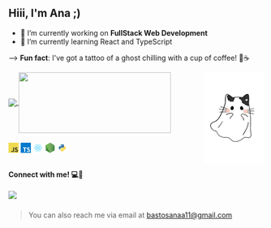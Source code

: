 ## Hiii, I'm Ana ;) 

- 🎯 I’m currently working on __FullStack Web Development__
- 🌱 I’m currently learning React and TypeScript

--> __Fun fact__: I've got a tattoo of a ghost chilling with a cup of coffee! 👻☕

<div >
  <img height="180em" src="gatito.png" align='right'/>
</div>

<a href="https://github.com/bastosanaa/github-readme-stats">
  <img height=120 align="center" src="https://github-readme-stats.vercel.app/api?username=bastosanaa&hide=prs,issues,contribs&show_icons=true&theme=omni" />
</a>
<a href="https://github.com/bastosanaa/convoychat">
  <img height=120 width=300 align="center" src="https://github-readme-stats.vercel.app/api/top-langs?username=bastosanaa&layout=compact&langs_count=8&card_width=320&theme=omni&hide=java,HTML,dockerfile,roff" />
</a>

####

<div>
  <code><img height="20" alt="javascript" src="https://raw.githubusercontent.com/github/explore/80688e429a7d4ef2fca1e82350fe8e3517d3494d/topics/javascript/javascript.png"></code>
  <code><img height="20" alt="typescript" src="https://raw.githubusercontent.com/github/explore/80688e429a7d4ef2fca1e82350fe8e3517d3494d/topics/typescript/typescript.png"></code>
  <code><img height="20" alt="react" src="https://raw.githubusercontent.com/github/explore/80688e429a7d4ef2fca1e82350fe8e3517d3494d/topics/react/react.png"></code>
  <code><img height="20" alt="nodejs" src="https://raw.githubusercontent.com/github/explore/80688e429a7d4ef2fca1e82350fe8e3517d3494d/topics/nodejs/nodejs.png"></code>
  <code><img height="20" alt="python" src="https://raw.githubusercontent.com/github/explore/80688e429a7d4ef2fca1e82350fe8e3517d3494d/topics/python/python.png"></code>
</div>

##

#### Connect with me! 💻💙
<a href='https://www.linkedin.com/in/ana-bastos-7b0103272/'>
  <img src="https://img.shields.io/badge/LinkedIn-0077B5?style=for-the-badge&logo=linkedin&logoColor=white"/>
</a>

####

> You can also reach me via email at bastosanaa11@gmail.com




